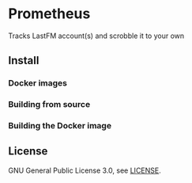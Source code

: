 # Prometheus

Tracks LastFM account(s) and scrobble it to your own

## Install


### Docker images



### Building from source



### Building the Docker image


## License

GNU General Public License 3.0, see [LICENSE](https://github.com/Merimaku/last-watchman/blob/master/LICENSE.md).
